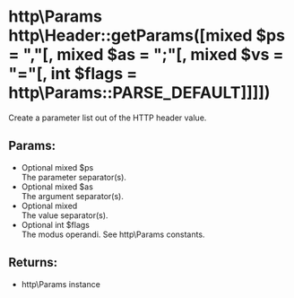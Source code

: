 # http\Params http\Header::getParams([mixed $ps = ","[, mixed $as = ";"[, mixed $vs = "="[, int $flags = http\Params::PARSE_DEFAULT]]]])

Create a parameter list out of the HTTP header value.

## Params:

* Optional mixed $ps  
  The parameter separator(s).
* Optional mixed $as  
  The argument separator(s).
* Optional mixed  
  The value separator(s).
* Optional int $flags  
  The modus operandi. See http\Params constants.

## Returns:

* http\Params instance
